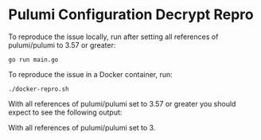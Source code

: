 # Pulumi Configuration Decrypt Repro

To reproduce the issue locally, run after setting all references of pulumi/pulumi to 3.57 or greater:
```
go run main.go
```

To reproduce the issue in a Docker container, run:
```
./docker-repro.sh
```

With all references of pulumi/pulumi set to 3.57 or greater you should expect to see the following output:


With all references of pulumi/pulumi set to 3.